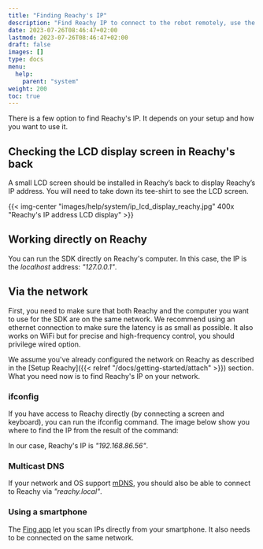 ```yaml
---
title: "Finding Reachy's IP"
description: "Find Reachy IP to connect to the robot remotely, use the SDK or the teleoperation app."
date: 2023-07-26T08:46:47+02:00
lastmod: 2023-07-26T08:46:47+02:00
draft: false
images: []
type: docs
menu:
  help:
    parent: "system"
weight: 200
toc: true
---
```


There is a few option to find Reachy's IP. It depends on your setup and how you want to use it.

## Checking the LCD display screen in Reachy's back

A small LCD screen should be installed in Reachy’s back to display Reachy’s IP address. You will need to take down its tee-shirt to see the LCD screen.

{{< img-center "images/help/system/ip_lcd_display_reachy.jpg" 400x "Reachy's IP address LCD display" >}}

## Working directly on Reachy

You can run the SDK directly on Reachy's computer. In this case, the IP is the *localhost* address: *"127.0.0.1"*. 

## Via the network

First, you need to make sure that both Reachy and the computer you want to use for the SDK are on the same network. We recommend using an ethernet connection to make sure the latency is as small as possible. It also works on WiFi but for precise and high-frequency control, you should privilege wired option.

We assume you've already configured the network on Reachy as described in the [Setup Reachy]({{< relref "/docs/getting-started/attach" >}}) section. What you need now is to find Reachy's IP on your network.

### ifconfig

If you have access to Reachy directly (by connecting a screen and keyboard), you can run the ifconfig command. The image below show you where to find the IP from the result of the command:

In our case, Reachy's IP is *"192.168.86.56"*.

### Multicast DNS

If your network and OS support [mDNS](https://en.wikipedia.org/wiki/Multicast_DNS), you should also be able to connect to Reachy via *"reachy.local"*. 


### Using a smartphone

The [Fing app](https://www.fing.com/products/fing-app) let you scan IPs directly from your smartphone. It also needs to be connected on the same network.

